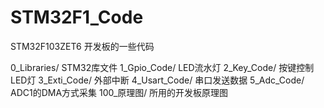 # STM32F1_Code
STM32F103ZET6 开发板的一些代码

0_Libraries/  STM32库文件
1_Gpio_Code/  LED流水灯
2_Key_Code/   按键控制LED灯
3_Exti_Code/  外部中断
4_Usart_Code/ 串口发送数据
5_Adc_Code/   ADC1的DMA方式采集
100_原理图/    所用的开发板原理图


